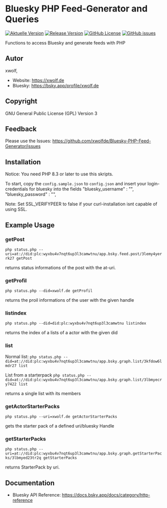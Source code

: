 # Bluesky PHP Feed-Generator and Queries

[![Aktuelle Version](https://img.shields.io/github/package-json/v/xwolfde/Bluesky-PHP-Feed-Generator/main?label=Version)](https://github.com/xwolfde/Bluesky-PHP-Feed-Generator) [![Release Version](https://img.shields.io/github/v/release/xwolfde/Bluesky-PHP-Feed-Generator?label=Release+Version)](https://github.com/xwolfde/Bluesky-PHP-Feed-Generator/releases/) [![GitHub License](https://img.shields.io/github/license/xwolfde/Bluesky-PHP-Feed-Generator?label=Lizenz)](https://github.com/xwolfde/Bluesky-PHP-Feed-Generator/blob/main/LICENSE) [![GitHub issues](https://img.shields.io/github/issues/xwolfde/Bluesky-PHP-Feed-Generator)](https://github.com/xwolfde/Bluesky-PHP-Feed-Generator/issues)

Functions to access Bluesky and generate feeds with PHP

## Autor 

xwolf, 
- Website: https://xwolf.de
- Bluesky: https://bsky.app/profile/xwolf.de

## Copyright

GNU General Public License (GPL) Version 3


## Feedback

Please use the Issues:
 https://github.com/xwolfde/Bluesky-PHP-Feed-Generator/issues


## Installation

Notice: You need PHP 8.3 or later to use this skripts.

To start, copy the `config.sample.json` to `config.json` and insert your login-credentials for bluesky into the fields
    "bluesky_username" : "",
    "bluesky_password" : "",

Note: Set SSL_VERIFYPEER to false if your curl-installation isnt capable of using SSL.


## Example Usage

### getPost

`php status.php --uri=at://did:plc:wyxbu4v7nqt6up3l3camwtnu/app.bsky.feed.post/3lemy4yerrk27 getPost`

returns status informations of the post with the at-uri.

### getProfil

`php status.php --did=xwolf.de getProfil`

returns the proil informations of the user with the given handle

### listindex

`php status.php --did=did:plc:wyxbu4v7nqt6up3l3camwtnu listindex` 

returns the index of a lists of a actor with the given did

### list

Normal list:
`php status.php --did=at://did:plc:wyxbu4v7nqt6up3l3camwtnu/app.bsky.graph.list/3kfdow6lmdr27 list`

List from a starterpack
`php status.php --did=at://did:plc:wyxbu4v7nqt6up3l3camwtnu/app.bsky.graph.list/3lbmyecry7422 list` 

returns a single list with its members


### getActorStarterPacks

`php status.php --uri=xwolf.de getActorStarterPacks`

gets the starter pack of a defined uri/bluesky Handle


### getStarterPacks

`php status.php --uri=at://did:plc:wyxbu4v7nqt6up3l3camwtnu/app.bsky.graph.getStarterPacks/3lbmyed23tr2q getStarterPacks`

returns StarterPack by uri.



## Documentation

* Bluesky API Reference: https://docs.bsky.app/docs/category/http-reference

